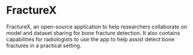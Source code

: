 # FractureX
FractureX, an open-source application to help researchers collaborate on model and dataset sharing for bone fracture detection. It also contains capabilities for radiologists to use the app to help assist detect bone fractures in a practical setting.
